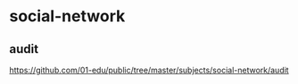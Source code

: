 # social-network

## audit
https://github.com/01-edu/public/tree/master/subjects/social-network/audit

